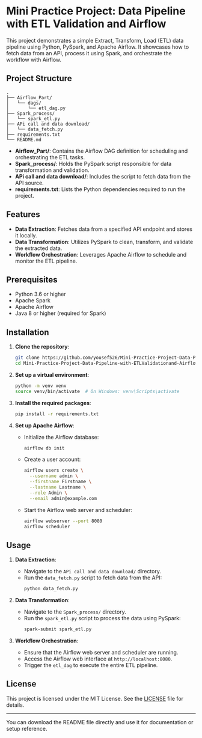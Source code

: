 # Mini Practice Project: Data Pipeline with ETL Validation and Airflow

This project demonstrates a simple Extract, Transform, Load (ETL) data pipeline using Python, PySpark, and Apache Airflow. It showcases how to fetch data from an API, process it using Spark, and orchestrate the workflow with Airflow.

## Project Structure

```
.
├── Airflow_Part/
│   └── dags/
│       └── etl_dag.py
├── Spark_process/
│   └── spark_etl.py
├── APi call and data download/
│   └── data_fetch.py
├── requirements.txt
└── README.md
```

- **Airflow_Part/**: Contains the Airflow DAG definition for scheduling and orchestrating the ETL tasks.
- **Spark_process/**: Holds the PySpark script responsible for data transformation and validation.
- **APi call and data download/**: Includes the script to fetch data from the API source.
- **requirements.txt**: Lists the Python dependencies required to run the project.

## Features

- **Data Extraction**: Fetches data from a specified API endpoint and stores it locally.
- **Data Transformation**: Utilizes PySpark to clean, transform, and validate the extracted data.
- **Workflow Orchestration**: Leverages Apache Airflow to schedule and monitor the ETL pipeline.

## Prerequisites

- Python 3.6 or higher
- Apache Spark
- Apache Airflow
- Java 8 or higher (required for Spark)

## Installation

1. **Clone the repository**:
   ```bash
   git clone https://github.com/yousef526/Mini-Practice-Project-Data-Pipeline-with-ETLValidationand-Airflow.git
   cd Mini-Practice-Project-Data-Pipeline-with-ETLValidationand-Airflow
   ```

2. **Set up a virtual environment**:
   ```bash
   python -m venv venv
   source venv/bin/activate  # On Windows: venv\Scripts\activate
   ```

3. **Install the required packages**:
   ```bash
   pip install -r requirements.txt
   ```

4. **Set up Apache Airflow**:
   - Initialize the Airflow database:
     ```bash
     airflow db init
     ```
   - Create a user account:
     ```bash
     airflow users create \
       --username admin \
       --firstname Firstname \
       --lastname Lastname \
       --role Admin \
       --email admin@example.com
     ```
   - Start the Airflow web server and scheduler:
     ```bash
     airflow webserver --port 8080
     airflow scheduler
     ```

## Usage

1. **Data Extraction**:
   - Navigate to the `APi call and data download/` directory.
   - Run the `data_fetch.py` script to fetch data from the API:
     ```bash
     python data_fetch.py
     ```

2. **Data Transformation**:
   - Navigate to the `Spark_process/` directory.
   - Run the `spark_etl.py` script to process the data using PySpark:
     ```bash
     spark-submit spark_etl.py
     ```

3. **Workflow Orchestration**:
   - Ensure that the Airflow web server and scheduler are running.
   - Access the Airflow web interface at `http://localhost:8080`.
   - Trigger the `etl_dag` to execute the entire ETL pipeline.

## License

This project is licensed under the MIT License. See the [LICENSE](LICENSE) file for details.

---

You can download the README file directly and use it for documentation or setup reference.
